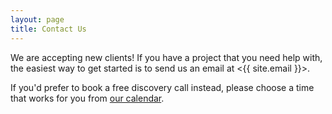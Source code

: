 ```yaml
---
layout: page
title: Contact Us
---
```


We are accepting new clients! If you have a project that you need help with, the easiest way to get started is to send us an email at <{{ site.email }}>.

If you'd prefer to book a free discovery call instead, please choose a time that works for you from [our calendar](https://fantastical.app/jovian/d5n5-discovery-call).
